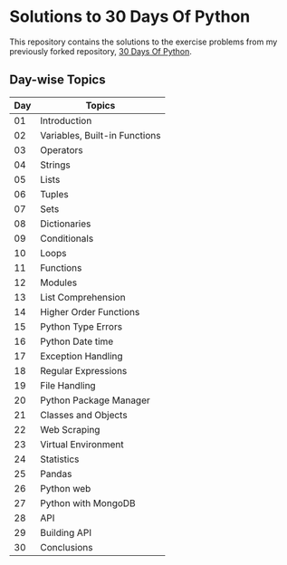 # Solutions to 30 Days Of Python

This repository contains the solutions to the exercise problems from my previously forked repository, [30 Days Of Python](https://github.com/Shree2604/30-Days-Of-Python).

## Day-wise Topics

| Day  | Topics                   |
|------|--------------------------|
| 01   | Introduction             |
| 02   | Variables, Built-in Functions |
| 03   | Operators                |
| 04   | Strings                  |
| 05   | Lists                    |
| 06   | Tuples                   |
| 07   | Sets                     |
| 08   | Dictionaries             |
| 09   | Conditionals             |
| 10   | Loops                    |
| 11   | Functions                |
| 12   | Modules                  |
| 13   | List Comprehension       |
| 14   | Higher Order Functions   |
| 15   | Python Type Errors       |
| 16   | Python Date time         |
| 17   | Exception Handling       |
| 18   | Regular Expressions      |
| 19   | File Handling            |
| 20   | Python Package Manager   |
| 21   | Classes and Objects      |
| 22   | Web Scraping             |
| 23   | Virtual Environment      |
| 24   | Statistics               |
| 25   | Pandas                   |
| 26   | Python web               |
| 27   | Python with MongoDB      |
| 28   | API                      |
| 29   | Building API             |
| 30   | Conclusions              |
